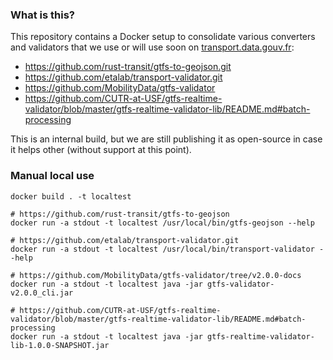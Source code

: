 ### What is this?

This repository contains a Docker setup to consolidate various converters and validators that we use or will use soon on [transport.data.gouv.fr](https://transport.data.gouv.fr):
* https://github.com/rust-transit/gtfs-to-geojson.git
* https://github.com/etalab/transport-validator.git
* https://github.com/MobilityData/gtfs-validator
* https://github.com/CUTR-at-USF/gtfs-realtime-validator/blob/master/gtfs-realtime-validator-lib/README.md#batch-processing

This is an internal build, but we are still publishing it as open-source in case it helps other (without support at this point).

### Manual local use

```
docker build . -t localtest

# https://github.com/rust-transit/gtfs-to-geojson
docker run -a stdout -t localtest /usr/local/bin/gtfs-geojson --help

# https://github.com/etalab/transport-validator.git
docker run -a stdout -t localtest /usr/local/bin/transport-validator --help

# https://github.com/MobilityData/gtfs-validator/tree/v2.0.0-docs
docker run -a stdout -t localtest java -jar gtfs-validator-v2.0.0_cli.jar

# https://github.com/CUTR-at-USF/gtfs-realtime-validator/blob/master/gtfs-realtime-validator-lib/README.md#batch-processing
docker run -a stdout -t localtest java -jar gtfs-realtime-validator-lib-1.0.0-SNAPSHOT.jar
```
